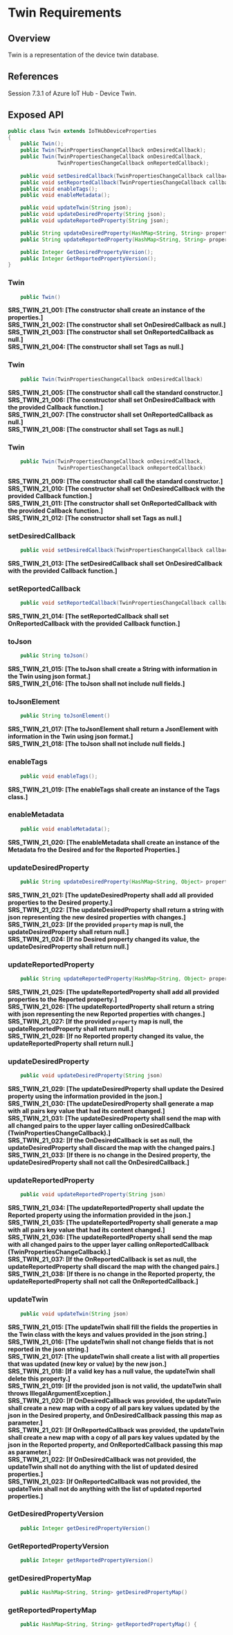 # Twin Requirements

## Overview

Twin is a representation of the device twin database.

## References

Session 7.3.1 of Azure IoT Hub - Device Twin.

## Exposed API

```java
public class Twin extends IoTHubDeviceProperties
{
    public Twin();
    public Twin(TwinPropertiesChangeCallback onDesiredCallback);
    public Twin(TwinPropertiesChangeCallback onDesiredCallback, 
                TwinPropertiesChangeCallback onReportedCallback);
    
    public void setDesiredCallback(TwinPropertiesChangeCallback callback);
    public void setReportedCallback(TwinPropertiesChangeCallback callback);
    public void enableTags();
    public void enableMetadata();

    public void updateTwin(String json);
    public void updateDesiredProperty(String json);
    public void updateReportedProperty(String json);

    public String updateDesiredProperty(HashMap<String, String> property);
    public String updateReportedProperty(HashMap<String, String> property);

    public Integer GetDesiredPropertyVersion();
    public Integer GetReportedPropertyVersion();
}
```


### Twin

```java
    public Twin()
```

**SRS_TWIN_21_001: [**The constructor shall create an instance of the properties.**]**  
**SRS_TWIN_21_002: [**The constructor shall set OnDesiredCallback as null.**]**  
**SRS_TWIN_21_003: [**The constructor shall set OnReportedCallback as null.**]**  
**SRS_TWIN_21_004: [**The constructor shall set Tags as null.**]**  


### Twin

```java
    public Twin(TwinPropertiesChangeCallback onDesiredCallback)
```

**SRS_TWIN_21_005: [**The constructor shall call the standard constructor.**]**  
**SRS_TWIN_21_006: [**The constructor shall set OnDesiredCallback with the provided Callback function.**]**  
**SRS_TWIN_21_007: [**The constructor shall set OnReportedCallback as null.**]**  
**SRS_TWIN_21_008: [**The constructor shall set Tags as null.**]**  


### Twin

```java
    public Twin(TwinPropertiesChangeCallback onDesiredCallback, 
                TwinPropertiesChangeCallback onReportedCallback)
```

**SRS_TWIN_21_009: [**The constructor shall call the standard constructor.**]**  
**SRS_TWIN_21_010: [**The constructor shall set OnDesiredCallback with the provided Callback function.**]**  
**SRS_TWIN_21_011: [**The constructor shall set OnReportedCallback with the provided Callback function.**]**  
**SRS_TWIN_21_012: [**The constructor shall set Tags as null.**]**  


### setDesiredCallback

```java
    public void setDesiredCallback(TwinPropertiesChangeCallback callback)
```

**SRS_TWIN_21_013: [**The setDesiredCallback shall set OnDesiredCallback with the provided Callback function.**]**  


### setReportedCallback

```java
    public void setReportedCallback(TwinPropertiesChangeCallback callback)
```

**SRS_TWIN_21_014: [**The setReportedCallback shall set OnReportedCallback with the provided Callback function.**]**  


### toJson

```java
    public String toJson()
```

**SRS_TWIN_21_015: [**The toJson shall create a String with information in the Twin using json format.**]**  
**SRS_TWIN_21_016: [**The toJson shall not include null fields.**]**  


### toJsonElement

```java
    public String toJsonElement()
```

**SRS_TWIN_21_017: [**The toJsonElement shall return a JsonElement with information in the Twin using json format.**]**  
**SRS_TWIN_21_018: [**The toJson shall not include null fields.**]**  


### enableTags

```java
    public void enableTags();
```
**SRS_TWIN_21_019: [**The enableTags shall create an instance of the Tags class.**]**  


### enableMetadata

```java
    public void enableMetadata();
```

**SRS_TWIN_21_020: [**The enableMetadata shall create an instance of the Metadata fro the Desired and for the Reported Properties.**]**  


### updateDesiredProperty

```java
    public String updateDesiredProperty(HashMap<String, Object> property)
```

**SRS_TWIN_21_021: [**The updateDesiredProperty shall add all provided properties to the Desired property.**]**  
**SRS_TWIN_21_022: [**The updateDesiredProperty shall return a string with json representing the new desired properties with changes.**]**  
**SRS_TWIN_21_023: [**If the provided `property` map is null, the updateDesiredProperty shall return null.**]**  
**SRS_TWIN_21_024: [**If no Desired property changed its value, the updateDesiredProperty shall return null.**]**  


### updateReportedProperty

```java
    public String updateReportedProperty(HashMap<String, Object> property)
```

**SRS_TWIN_21_025: [**The updateReportedProperty shall add all provided properties to the Reported property.**]**  
**SRS_TWIN_21_026: [**The updateReportedProperty shall return a string with json representing the new Reported properties with changes.**]**  
**SRS_TWIN_21_027: [**If the provided `property` map is null, the updateReportedProperty shall return null.**]**  
**SRS_TWIN_21_028: [**If no Reported property changed its value, the updateReportedProperty shall return null.**]**  


### updateDesiredProperty

```java
    public void updateDesiredProperty(String json)
```

**SRS_TWIN_21_029: [**The updateDesiredProperty shall update the Desired property using the information provided in the json.**]**  
**SRS_TWIN_21_030: [**The updateDesiredProperty shall generate a map with all pairs key value that had its content changed.**]**  
**SRS_TWIN_21_031: [**The updateDesiredProperty shall send the map with all changed pairs to the upper layer calling onDesiredCallback (TwinPropertiesChangeCallback).**]**  
**SRS_TWIN_21_032: [**If the OnDesiredCallback is set as null, the updateDesiredProperty shall discard the map with the changed pairs.**]**  
**SRS_TWIN_21_033: [**If there is no change in the Desired property, the updateDesiredProperty shall not call the OnDesiredCallback.**]**  


### updateReportedProperty

```java
    public void updateReportedProperty(String json)
```

**SRS_TWIN_21_034: [**The updateReportedProperty shall update the Reported property using the information provided in the json.**]**  
**SRS_TWIN_21_035: [**The updateReportedProperty shall generate a map with all pairs key value that had its content changed.**]**  
**SRS_TWIN_21_036: [**The updateReportedProperty shall send the map with all changed pairs to the upper layer calling onReportedCallback (TwinPropertiesChangeCallback).**]**  
**SRS_TWIN_21_037: [**If the OnReportedCallback is set as null, the updateReportedProperty shall discard the map with the changed pairs.**]**  
**SRS_TWIN_21_038: [**If there is no change in the Reported property, the updateReportedProperty shall not call the OnReportedCallback.**]**  


### updateTwin

```java
    public void updateTwin(String json)
```

**SRS_TWIN_21_015: [**The updateTwin shall fill the fields the properties in the Twin class with the keys and values provided in the json string.**]**  
**SRS_TWIN_21_016: [**The updateTwin shall not change fields that is not reported in the json string.**]**  
**SRS_TWIN_21_017: [**The updateTwin shall create a list with all properties that was updated (new key or value) by the new json.**]**  
**SRS_TWIN_21_018: [**If a valid key has a null value, the updateTwin shall delete this property.**]**  
**SRS_TWIN_21_019: [**If the provided json is not valid, the updateTwin shall throws IllegalArgumentException.**]**  
**SRS_TWIN_21_020: [**If OnDesiredCallback was provided, the updateTwin shall create a new map with a copy of all pars key values updated by the json in the Desired property, and OnDesiredCallback passing this map as parameter.**]**  
**SRS_TWIN_21_021: [**If OnReportedCallback was provided, the updateTwin shall create a new map with a copy of all pars key values updated by the json in the Reported property, and OnReportedCallback passing this map as parameter.**]**  
**SRS_TWIN_21_022: [**If OnDesiredCallback was not provided, the updateTwin shall not do anything with the list of updated desired properties.**]**  
**SRS_TWIN_21_023: [**If OnReportedCallback was not provided, the updateTwin shall not do anything with the list of updated reported properties.**]**  


### GetDesiredPropertyVersion

```java
    public Integer getDesiredPropertyVersion()
```


### GetReportedPropertyVersion

```java
    public Integer getReportedPropertyVersion()
```


### getDesiredPropertyMap

```java
    public HashMap<String, String> getDesiredPropertyMap()
```


### getReportedPropertyMap

```java
    public HashMap<String, String> getReportedPropertyMap() {
```
